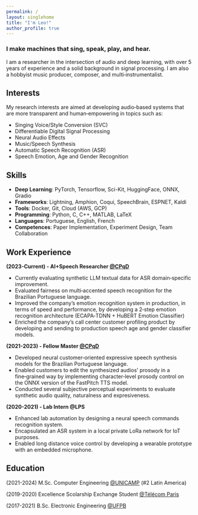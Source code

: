 ```yaml
---
permalink: /
layout: singlehome
title: "I'm Leo!"
author_profile: true
---
```

### I make machines that sing, speak, play, and hear.

I am a researcher in the intersection of audio and deep learning, with over 5 years of experience and a solid background in signal processing. I am also a hobbyist music producer, composer, and multi‑instrumentalist.

## Interests
My research interests are aimed at developing audio‑based systems that are more transparent and human‑empowering in topics such as: 

* Singing Voice/Style Conversion (SVC)
* Differentiable Digital Signal Processing
* Neural Audio Effects
* Music/Speech Synthesis
* Automatic Speech Recognition (ASR)
* Speech Emotion, Age and Gender Recognition

## Skills
  * **Deep Learning**: PyTorch, Tensorflow, Sci-Kit, HuggingFace, ONNX, Gradio
  * **Frameworks**: Lightning, Amphion, Coqui, SpeechBrain, ESPNET, Kaldi
  * **Tools**: Docker, Git, Cloud (AWS, GCP)
  * **Programming**: Python, C, C++, MATLAB, LaTeX
  * **Languages**: Portuguese, English, French
  * **Competences**: Paper Implementation, Experiment Design, Team Collaboration

## Work Experience
**(2023-Current) - AI+Speech Researcher [@CPqD](https://www.linkedin.com/company/cpqd/)**
  * Currently evaluating synthetic LLM textual data for ASR domain‑specific improvement.
  * Evaluated fairness on multi‑accented speech recognition for the Brazilian Portuguese language.
  * Improved the company’s emotion recognition system in production, in terms of speed and performance, by developing a 2‑step emotion recognition architecture (ECAPA‑TDNN + HuBERT Emotion Classifier)
  * Enriched the company’s call center customer profiling product by developing and sending to production speech age and gender classifier models.
    
**(2021-2023) - Fellow Master [@CPqD](https://www.linkedin.com/company/cpqd/)**
  * Developed neural customer‑oriented expressive speech synthesis models for the Brazilian Portuguese language.
  * Enabled customers to edit the synthesized audios’ prosody in a fine‑grained way by implementing character‑level prosody control on the ONNX version of the FastPitch TTS model.
  * Conducted several subjective perceptual experiments to evaluate synthetic audio quality, naturalness and expresiveness.
    
**(2020-2021) - Lab Intern @LPS**
  * Enhanced lab automation by designing a neural speech commands recognition system.
  * Encapsulated an ASR system in a local private LoRa network for IoT purposes.
  * Enabled long distance voice control by developing a wearable prototype with an embedded microphone.
    
## Education
(2021-2024) M.Sc. Computer Engineering [@UNICAMP](https://www.unicamp.br/unicamp/) (#2 Latin America)

(2019-2020) Excellence Scolarship Exchange Student [@Télécom Paris](https://www.telecom-paris.fr/)

(2017-2021) B.Sc. Electronic Engineering [@UFPB](https://www.ufpb.br/)

